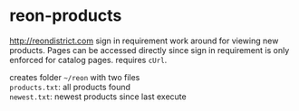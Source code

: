 # reon-products
http://reondistrict.com sign in requirement work around for viewing new products. Pages can be accessed directly since sign in requirement is only enforced for catalog pages. requires `cUrl`.

creates folder `~/reon` with two files  
`products.txt`: all products found  
`newest.txt`: newest products since last execute

